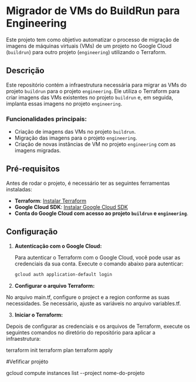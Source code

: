 # Migrador de VMs do BuildRun para Engineering

Este projeto tem como objetivo automatizar o processo de migração de imagens de máquinas virtuais (VMs) de um projeto no Google Cloud (`buildrun`) para outro projeto (`engineering`) utilizando o Terraform.

## Descrição

Este repositório contém a infraestrutura necessária para migrar as VMs do projeto `buildrun` para o projeto `engineering`. Ele utiliza o Terraform para criar imagens das VMs existentes no projeto `buildrun` e, em seguida, implanta essas imagens no projeto `engineering`. 

### Funcionalidades principais:
- Criação de imagens das VMs no projeto `buildrun`.
- Migração das imagens para o projeto `engineering`.
- Criação de novas instâncias de VM no projeto `engineering` com as imagens migradas.


## Pré-requisitos

Antes de rodar o projeto, é necessário ter as seguintes ferramentas instaladas:

- **Terraform**: [Instalar Terraform](https://www.terraform.io/downloads.html)
- **Google Cloud SDK**: [Instalar Google Cloud SDK](https://cloud.google.com/sdk/docs/install)
- **Conta do Google Cloud com acesso ao projeto `buildrun` e `engineering`**.

## Configuração

1. **Autenticação com o Google Cloud:**

   Para autenticar o Terraform com o Google Cloud, você pode usar as credenciais da sua conta. Execute o comando abaixo para autenticar:

   ```bash
   gcloud auth application-default login

2. **Configurar o arquivo Terraform:**

No arquivo main.tf, configure o project e a region conforme as suas necessidades. Se necessário, ajuste as variáveis no arquivo variables.tf.

3. **Iniciar o Terraform:**

Depois de configurar as credenciais e os arquivos de Terraform, execute os seguintes comandos no diretório do repositório para aplicar a infraestrutura:


terraform init
terraform plan
terraform apply


#Vefificar projéto
 
gcloud compute instances list --project nome-do-projeto

